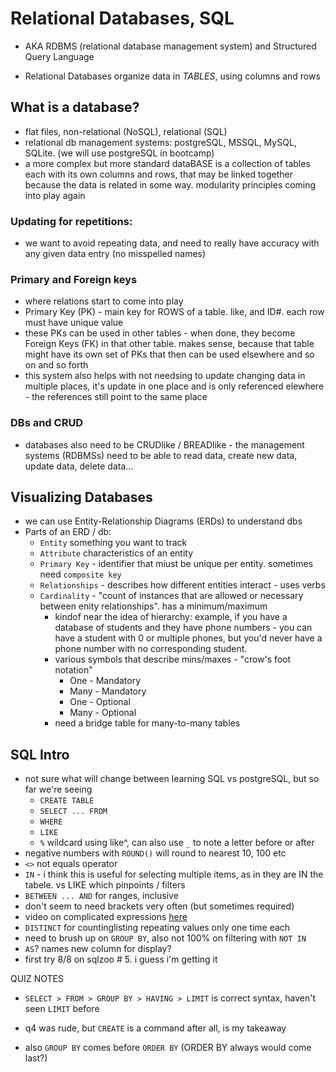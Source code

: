 # Relational Databases, SQL

- AKA RDBMS (relational database management system) and Structured Query Language

- Relational Databases organize data in _TABLES_, using columns and rows

## What is a database?

- flat files, non-relational (NoSQL), relational (SQL)
- relational db management systems: postgreSQL, MSSQL, MySQL, SQLite. (we will use postgreSQL in bootcamp)
- a more complex but more standard dataBASE is a collection of tables each with its own columns and rows, that may be linked together because the data is related in some way. modularity principles coming into play again

### Updating for repetitions:
- we want to avoid repeating data, and need to really have accuracy with any given data entry (no misspelled names)

### Primary and Foreign keys
- where relations start to come into play
- Primary Key (PK) - main key for ROWS of a table. like, and ID#. each row must have unique value
- these PKs can be used in other tables - when done, they become Foreign Keys (FK) in that other table. makes sense, because that table might have its own set of PKs that then can be used elsewhere and so on and so forth
- this system also helps with not needsing to update changing data in multiple places, it's update in one place and is only referenced elewhere - the references still point to the same place

### DBs and CRUD
- databases also need to be CRUDlike / BREADlike - the management systems (RDBMSs) need to be able to read data, create new data, update data, delete data...


## Visualizing Databases
- we can use Entity-Relationship Diagrams (ERDs) to understand dbs
- Parts of an ERD / db:
  - `Entity` something you want to track
  - `Attribute` characteristics of an entity
  - `Primary Key` - identifier that miust be unique per entity. sometimes need `composite key`
  - `Relationships` - describes how different entities interact - uses verbs
  - `Cardinality` - "count of instances that are allowed or necessary between enity relationships". has a minimum/maximum
    - kindof near the idea of hierarchy: example, if you have a database of students and they have phone numbers - you can have a student with 0 or multiple phones, but you'd never have a phone number with no corresponding student.
    - various symbols that describe mins/maxes - "crow's foot notation"
      - One - Mandatory
      - Many - Mandatory
      - One - Optional
      - Many - Optional
    - need a bridge table for many-to-many tables

## SQL Intro
- not sure what will change between learning SQL vs postgreSQL, but so far we're seeing
  - `CREATE TABLE`
  - `SELECT ... FROM`
  - `WHERE`
  - `LIKE`
  - `%` wildcard using like^, can also use `_` to note a letter before or after 
- negative numbers with `ROUND()` will round to nearest 10, 100 etc
- `<>` not equals operator
- `IN` - i think this is useful for selecting multiple items, as in they are IN the tabele. vs LIKE which pinpoints / filters
- `BETWEEN ... AND` for ranges, inclusive
- don't seem to need brackets very often (but sometimes required)
- video on complicated expressions [here](https://www.youtube.com/watch?v=9pfL0Hj1Axk&t=265s&ab_channel=AndrewCumming)
- `DISTINCT` for countinglisting repeating values only one time each
- need to brush up on `GROUP BY`, also not 100% on filtering with `NOT IN`
- `AS`? names new column for display?
- first try 8/8 on sqlzoo # 5. i guess i'm getting it

QUIZ NOTES

- `SELECT > FROM > GROUP BY > HAVING > LIMIT` is correct syntax, haven't seen `LIMIT` before
- q4 was rude, but `CREATE` is a command after all, is my takeaway

- also `GROUP BY` comes before `ORDER BY` (ORDER BY always would come last?)